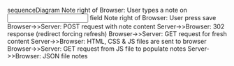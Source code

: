 sequenceDiagram
Note right of Browser: User types a note on <input/> field
Note right of Browser: User press save
Browser->>Server: POST request with note content
Server->>Browser: 302 response (redirect forcing refresh)
Browser->>Server: GET request for fresh content
Server->>Browser: HTML, CSS & JS files are sent to browser
Browser->>Server: GET request from JS file to populate notes
Server->>Browser: JSON file notes
